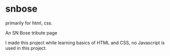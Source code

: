 # snbose
primarily for html, css.

An SN Bose tribute page

I made this project while learning basics of HTML and CSS, no Javascript is used in this project.
